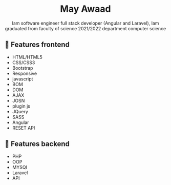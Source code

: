 
<h1 align="center">May Awaad</h1>
<p align="center">Iam software engineer full stack developer (Angular and Laravel), Iam graduated from faculty of science 2021/2022 department computer science</p>

## 🌼 Features frontend
- HTML/HTML5
- CSS/CSS3
- Bootstrap
- Responsive
- javascript
- BOM
- DOM
- AJAX
- JOSN
- plugin js
- JQuery
- SASS
- Angular
- RESET API

## 🌼 Features backend
- PHP
- OOP
- MYSQl
- Laravel
- API
